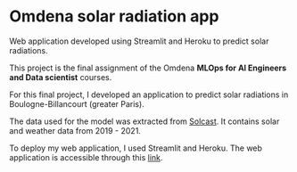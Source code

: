 # Omdena solar radiation app
Web application developed using Streamlit and Heroku to predict solar radiations.



This project is the final assignment of the Omdena **MLOps for AI Engineers and Data scientist** courses.

For this final project, I developed an application to predict solar radiations in Boulogne-Billancourt (greater Paris).

The data used for the model was extracted from [Solcast](https://solcast.com/). It contains solar and weather data from 2019 -  2021.

To deploy my web application, I used Streamlit and Heroku.
The web application is accessible through this [link](https://solar-radiation-heroku.herokuapp.com/).


